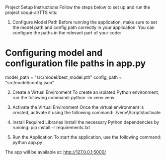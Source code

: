 Project Setup Instructions
Follow the steps below to set up and run the project coqui-ai/TTS vits:

1. Configure Model Path
Before running the application, make sure to set the model path and config path correctly in your application. You can configure the paths in the relevant part of your code:
# Configuring model and configuration file paths in app.py

model_path = "src/model/best_model.pth"
config_path = "src/model/config.json"

2. Create a Virtual Environment
To create an isolated Python environment, run the following command:
python -m venv venv

3. Activate the Virtual Environment
Once the virtual environment is created, activate it using the following command:
.\venv\Scripts\activate

4. Install Required Libraries
Install the necessary Python dependencies by running:
pip install -r requirements.txt

5. Run the Application
To start the application, use the following command:
python app.py

The app will be available at:
http://127.0.0.1:5000/